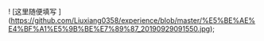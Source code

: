! [这里随便填写 ] (https://github.com/Liuxiang0358/experience/blob/master/%E5%BE%AE%E4%BF%A1%E5%9B%BE%E7%89%87_20190929091550.jpg);
